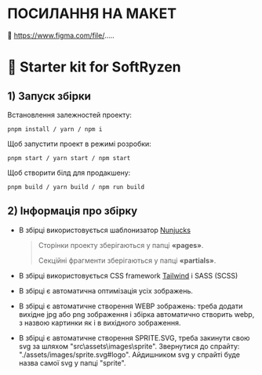 # ПОСИЛАННЯ НА МАКЕТ

🔗 https://www.figma.com/file/.....

# 🥤 Starter kit for SoftRyzen

## 1) Запуск збірки

Встановлення залежностей проекту:

```
pnpm install / yarn / npm i
```

Щоб запустити проект в режимі розробки:

```
pnpm start / yarn start / npm start
```

Щоб створити білд для продакшену:

```
pnpm build / yarn build / npm run build
```

## 2) Інформація про збірку

- В збірці використовується шаблонизатор
  [Nunjucks](https://mozilla.github.io/nunjucks/templating.html)

  > Сторінки проекту зберігаються у папці **«pages»**.
  >
  > Секційні фрагменти зберігаються у папці **«partials»**.

- В збірці використовується CSS framework [Tailwind](https://tailwindcss.com/docs/installation) і
  SASS (SCSS)

- В збірці є автоматична оптимізація усіх зображень.

- В збірці є автоматичне створення WEBP зображень: треба додати вихідне jpg або png зображення і
  збірка автоматично створить webp, з назвою картинки як і в вихідного зображення.

- В збірці є автоматичне створення SPRITE.SVG, треба закинути свою svg за шляхом
  "src\assets\images\sprite". Звернутися до спрайту: "./assets/images/sprite.svg#logo". Айдишником
  svg у спрайті буде назва самої svg у папці "sprite".
